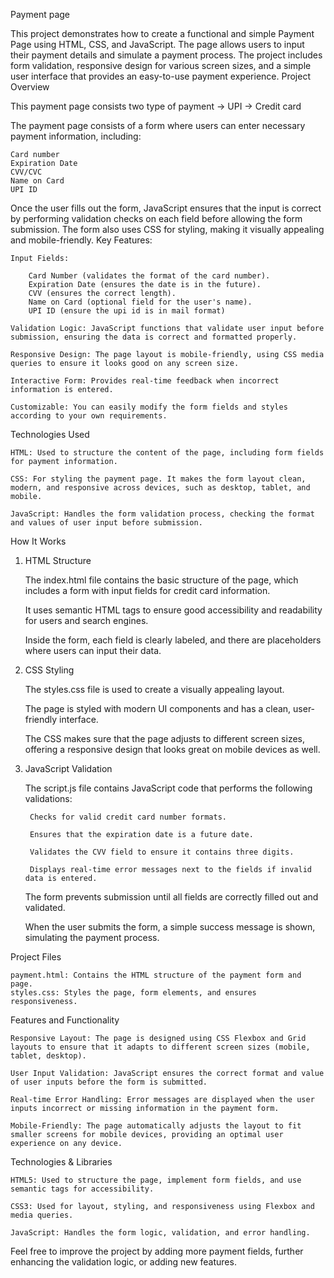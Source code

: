 Payment page

This project demonstrates how to create a functional and simple Payment Page using HTML, CSS, and JavaScript. The page allows users to input their payment details and simulate a payment process. The project includes form validation, responsive design for various screen sizes, and a simple user interface that provides an easy-to-use payment experience.
Project Overview

This payment page consists two type of payment
-> UPI
-> Credit card

The payment page consists of a form where users can enter necessary payment information, including:

    Card number
    Expiration Date
    CVV/CVC
    Name on Card
    UPI ID
    
Once the user fills out the form, JavaScript ensures that the input is correct by performing validation checks on each field before allowing the form submission. The form also uses CSS for styling, making it visually appealing and mobile-friendly.
Key Features:

    Input Fields:

        Card Number (validates the format of the card number).
        Expiration Date (ensures the date is in the future).
        CVV (ensures the correct length).
        Name on Card (optional field for the user's name).
        UPI ID (ensure the upi id is in mail format)

    Validation Logic: JavaScript functions that validate user input before submission, ensuring the data is correct and formatted properly.

    Responsive Design: The page layout is mobile-friendly, using CSS media queries to ensure it looks good on any screen size.

    Interactive Form: Provides real-time feedback when incorrect information is entered.

    Customizable: You can easily modify the form fields and styles according to your own requirements.

Technologies Used

    HTML: Used to structure the content of the page, including form fields for payment information.

    CSS: For styling the payment page. It makes the form layout clean, modern, and responsive across devices, such as desktop, tablet, and mobile.

    JavaScript: Handles the form validation process, checking the format and values of user input before submission.

How It Works

1. HTML Structure

    The index.html file contains the basic structure of the page, which includes a form with input fields for credit card information.

    It uses semantic HTML tags to ensure good accessibility and readability for users and search engines.

    Inside the form, each field is clearly labeled, and there are placeholders where users can input their data.

2. CSS Styling

    The styles.css file is used to create a visually appealing layout.

    The page is styled with modern UI components and has a clean, user-friendly interface.

    The CSS makes sure that the page adjusts to different screen sizes, offering a responsive design that looks great on mobile devices as well.

3. JavaScript Validation

    The script.js file contains JavaScript code that performs the following validations:

        Checks for valid credit card number formats.

        Ensures that the expiration date is a future date.

        Validates the CVV field to ensure it contains three digits.

        Displays real-time error messages next to the fields if invalid data is entered.

    The form prevents submission until all fields are correctly filled out and validated.

    When the user submits the form, a simple success message is shown, simulating the payment process.

Project Files

    payment.html: Contains the HTML structure of the payment form and page.
    styles.css: Styles the page, form elements, and ensures responsiveness.

Features and Functionality

    Responsive Layout: The page is designed using CSS Flexbox and Grid layouts to ensure that it adapts to different screen sizes (mobile, tablet, desktop).

    User Input Validation: JavaScript ensures the correct format and value of user inputs before the form is submitted.

    Real-time Error Handling: Error messages are displayed when the user inputs incorrect or missing information in the payment form.

    Mobile-Friendly: The page automatically adjusts the layout to fit smaller screens for mobile devices, providing an optimal user experience on any device.

Technologies & Libraries

    HTML5: Used to structure the page, implement form fields, and use semantic tags for accessibility.

    CSS3: Used for layout, styling, and responsiveness using Flexbox and media queries.

    JavaScript: Handles the form logic, validation, and error handling.


Feel free to improve the project by adding more payment fields, further enhancing the validation logic, or adding new features.
